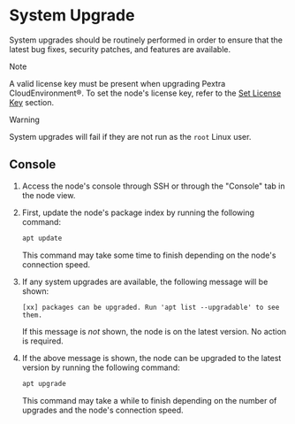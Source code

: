 # System Upgrade
System upgrades should be routinely performed in order to ensure that the latest bug fixes, security patches, and features are available.
> [!NOTE]
> A valid license key must be present when upgrading Pextra CloudEnvironment®. To set the node's license key, refer to the [Set License Key](./set-license-key.md) section.

> [!WARNING]
> System upgrades will fail if they are not run as the `root` Linux user.

## Console

1. Access the node's console through SSH or through the "Console" tab in the node view.

2. First, update the node's package index by running the following command:
   ```bash
   apt update
   ```
   This command may take some time to finish depending on the node's connection speed.

3. If any system upgrades are available, the following message will be shown:
   ```
   [xx] packages can be upgraded. Run 'apt list --upgradable' to see them.
   ```
   If this message is *not* shown, the node is on the latest version. No action is required.

4. If the above message is shown, the node can be upgraded to the latest version by running the following command:
   ```bash
   apt upgrade
   ```
   This command may take a while to finish depending on the number of upgrades and the node's connection speed.

